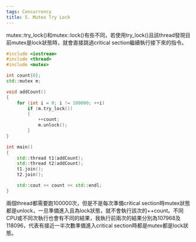 ```yaml
---
tags: Concurrency
title: 5. Mutex Try Lock
---
```


mutex::try_lock()和mutex::lock()有些不同，若使用try_lock()且該thread發現目前mutex是lock狀態時，就會直接跳過critical section繼續執行接下來的指令。

```cpp
#include <iostream>
#include <thread>
#include <mutex>

int count{0};
std::mutex m;

void addCount()
{
	for (int i = 0; i != 100000; ++i)
		if (m.try_lock())
		{
			++count;
			m.unlock();
		}
}

int main()
{
	std::thread t1(addCount);
	std::thread t2(addCount);
	t1.join();
	t2.join();

	std::cout << count << std::endl;
}
```

兩個thread都需要跑100000次，但是不是每次準備critical section時mutex狀態都是unlock，一旦準備進入且為lock狀態，就不會執行該次的++count。不同CPU或不同次執行也會有不同的結果，我執行前兩次的結果分別為107968及118096，代表有接近一半次數準備進入critical section時都是mutex都是lock狀態。
